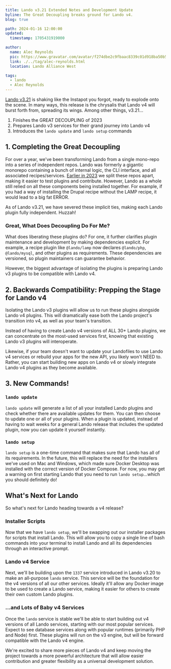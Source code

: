 ```yaml
---
title: Lando v3.21 Extended Notes and Development Update
byline: The Great Decoupling breaks ground for Lando v4.
blog: true

path: 2024-01-16 12:00:00
updated:
  timestamp: 1705431919000

author:
  name: Alec Reynolds
  pic: https://www.gravatar.com/avatar/f274dbe2c9fbaac8339c01d918ba50b5
  link: ./../tag/alec-reynolds.html
  location: Lando Alliance West

tags:
  - lando
  - Alec Reynolds
---
```


[Lando v3.21](https://github.com/lando/lando/releases/tag/v3.21.0-alpha10) is shaking like the Instapot you forgot, ready to explode onto the scene. In many ways, this release is the chrysalis that Lando v4 will burst forth from, spreading its wings. Among other things, v3.21...

1. Finishes the GREAT DECOUPLING of 2023
2. Prepares Lando v3 services for their grand journey into Lando v4
3. Introduces the `lando update` and `lando setup` commands

## 1. Completing the Great Decoupling

For over a year, we've been transforming Lando from a single mono-repo into a series of independent repos. Lando was formerly a gigantic monorepo containing a bunch of internal logic, the CLI interface, and all associated recipes/services. [Earlier in 2023](https://lando.dev/blog/2023/01/23/roadmap-of-2023.html#lando-is-now-fully-decoupled) we split these repos apart, making it easier to test plugins and contribute. However, Lando as a whole still relied on all these components being installed together. For example, if you had a way of installing the Drupal recipe without the LAMP recipe, it would lead to a big fat ERROR.

As of Lando v3.21, we have severed these implicit ties, making each Lando plugin fully independent. Huzzah!

### Great, What Does Decoupling Do For Me?

What does liberating these plugins do? For one, it further clarifies plugin maintenance and development by making dependencies explicit. For example, a recipe plugin like `@lando/lamp` now declares `@lando/php`, `@lando/mysql`, and other plugins as requirements. These dependencies are versioned, so plugin maintainers can guarantee behavior.

However, the biggest advantage of isolating the plugins is preparing Lando v3 plugins to be compatible with Lando v4.

## 2. Backwards Compatibility: Prepping the Stage for Lando v4

Isolating the Lando v3 plugins will allow us to run these plugins alongside Lando v4 plugins. This will dramatically ease both the Lando project's transition into v4, as well as your team's transition.

Instead of having to create Lando v4 versions of ALL 30+ Lando plugins, we can concentrate on the most-used services first, knowing that existing Lando v3 plugins will interoperate.

Likewise, if your team doesn't want to update your Landofiles to use Lando v4 services or rebuild your apps for the new API, you likely won't NEED to. Rather, you can start building new apps on Lando v4 or slowly integrate Lando v4 plugins as they become available.

## 3. New Commands!

### `lando update`

`lando update` will generate a list of all your installed Lando plugins and check whether there are available updates for them. You can then choose to update one or all of your plugins. When a plugin is updated, instead of having to wait weeks for a general Lando release that includes the updated plugin, now you can update it yourself instantly.

### `lando setup`

`lando setup` is a one-time command that makes sure that Lando has all of its requirements. In the future, this will replace the need for the installers we've used on Mac and Windows, which made sure Docker Desktop was installed with the correct version of Docker Compose. For now, you may get a warning on first starting Lando that you need to run `lando setup`...which you should definitely do!

## What's Next for Lando

So what's next for Lando heading towards a v4 release?

### Installer Scripts

Now that we have `lando setup`, we'll be swapping out our installer packages for scripts that install Lando. This will allow you to copy a single line of bash commands into your terminal to install Lando and all its dependencies through an interactive prompt.

### Lando v4 Service

Next, we'll be building upon the `1337` service introduced in Lando v3.20 to make an all-purpose `lando` service. This service will be the foundation for the v4 versions of all our other services. Ideally it'll allow any Docker image to be used to create a Lando service, making it easier for others to create their own custom Lando plugins.

### ...and Lots of Baby v4 Services

Once the `lando` service is stable we'll be able to start building out v4 versions of all Lando services, starting with our most popular services. Expect to see database services along with popular runtimes (primarily PHP and Node) first. These plugins will run on the v3 engine, but will be forward compatible with the Lando v4 engine.

We're excited to share more pieces of Lando v4 and keep moving the project towards a more powerful architecture that will allow easier contribution and greater flexibility as a universal development solution.

   
